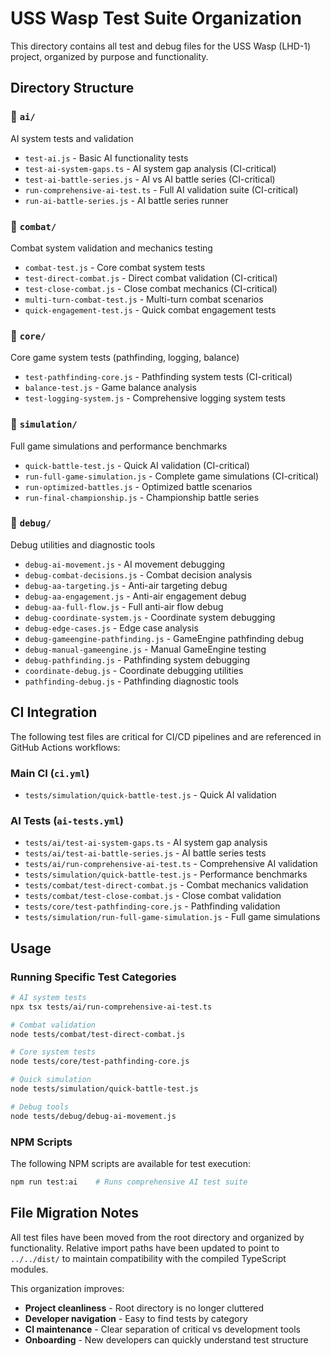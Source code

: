 # USS Wasp Test Suite Organization

This directory contains all test and debug files for the USS Wasp (LHD-1) project, organized by purpose and functionality.

## Directory Structure

### 📁 `ai/`
AI system tests and validation
- `test-ai.js` - Basic AI functionality tests
- `test-ai-system-gaps.ts` - AI system gap analysis (CI-critical)
- `test-ai-battle-series.js` - AI vs AI battle series (CI-critical)  
- `run-comprehensive-ai-test.ts` - Full AI validation suite (CI-critical)
- `run-ai-battle-series.js` - AI battle series runner

### 📁 `combat/`
Combat system validation and mechanics testing
- `combat-test.js` - Core combat system tests
- `test-direct-combat.js` - Direct combat validation (CI-critical)
- `test-close-combat.js` - Close combat mechanics (CI-critical)
- `multi-turn-combat-test.js` - Multi-turn combat scenarios
- `quick-engagement-test.js` - Quick combat engagement tests

### 📁 `core/`
Core game system tests (pathfinding, logging, balance)
- `test-pathfinding-core.js` - Pathfinding system tests (CI-critical)
- `balance-test.js` - Game balance analysis
- `test-logging-system.js` - Comprehensive logging system tests

### 📁 `simulation/`
Full game simulations and performance benchmarks
- `quick-battle-test.js` - Quick AI validation (CI-critical)
- `run-full-game-simulation.js` - Complete game simulations (CI-critical)
- `run-optimized-battles.js` - Optimized battle scenarios
- `run-final-championship.js` - Championship battle series

### 📁 `debug/`
Debug utilities and diagnostic tools
- `debug-ai-movement.js` - AI movement debugging
- `debug-combat-decisions.js` - Combat decision analysis
- `debug-aa-targeting.js` - Anti-air targeting debug
- `debug-aa-engagement.js` - Anti-air engagement debug
- `debug-aa-full-flow.js` - Full anti-air flow debug
- `debug-coordinate-system.js` - Coordinate system debugging
- `debug-edge-cases.js` - Edge case analysis
- `debug-gameengine-pathfinding.js` - GameEngine pathfinding debug
- `debug-manual-gameengine.js` - Manual GameEngine testing
- `debug-pathfinding.js` - Pathfinding system debugging
- `coordinate-debug.js` - Coordinate debugging utilities
- `pathfinding-debug.js` - Pathfinding diagnostic tools

## CI Integration

The following test files are critical for CI/CD pipelines and are referenced in GitHub Actions workflows:

### Main CI (`ci.yml`)
- `tests/simulation/quick-battle-test.js` - Quick AI validation

### AI Tests (`ai-tests.yml`)
- `tests/ai/test-ai-system-gaps.ts` - AI system gap analysis
- `tests/ai/test-ai-battle-series.js` - AI battle series tests
- `tests/ai/run-comprehensive-ai-test.ts` - Comprehensive AI validation
- `tests/simulation/quick-battle-test.js` - Performance benchmarks
- `tests/combat/test-direct-combat.js` - Combat mechanics validation
- `tests/combat/test-close-combat.js` - Close combat validation
- `tests/core/test-pathfinding-core.js` - Pathfinding validation
- `tests/simulation/run-full-game-simulation.js` - Full game simulations

## Usage

### Running Specific Test Categories

```bash
# AI system tests
npx tsx tests/ai/run-comprehensive-ai-test.ts

# Combat validation
node tests/combat/test-direct-combat.js

# Core system tests  
node tests/core/test-pathfinding-core.js

# Quick simulation
node tests/simulation/quick-battle-test.js

# Debug tools
node tests/debug/debug-ai-movement.js
```

### NPM Scripts

The following NPM scripts are available for test execution:

```bash
npm run test:ai    # Runs comprehensive AI test suite
```

## File Migration Notes

All test files have been moved from the root directory and organized by functionality. Relative import paths have been updated to point to `../../dist/` to maintain compatibility with the compiled TypeScript modules.

This organization improves:
- **Project cleanliness** - Root directory is no longer cluttered
- **Developer navigation** - Easy to find tests by category
- **CI maintenance** - Clear separation of critical vs development tools
- **Onboarding** - New developers can quickly understand test structure